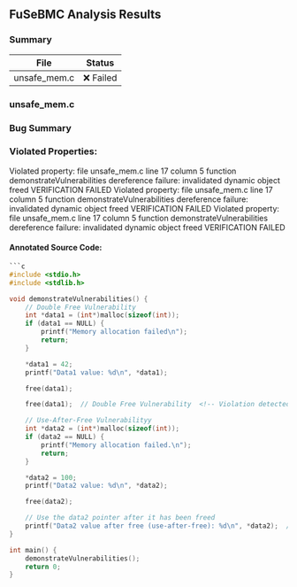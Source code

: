 ## FuSeBMC Analysis Results
### Summary
| File | Status |
|------|--------|
| unsafe_mem.c | ❌ Failed |

### unsafe_mem.c
### Bug Summary

### Violated Properties:
Violated property:
  file unsafe_mem.c line 17 column 5 function demonstrateVulnerabilities
  dereference failure: invalidated dynamic object freed
VERIFICATION FAILED
Violated property:
  file unsafe_mem.c line 17 column 5 function demonstrateVulnerabilities
  dereference failure: invalidated dynamic object freed
VERIFICATION FAILED
Violated property:
  file unsafe_mem.c line 17 column 5 function demonstrateVulnerabilities
  dereference failure: invalidated dynamic object freed
VERIFICATION FAILED

#### Annotated Source Code:

```c
```c
#include <stdio.h>
#include <stdlib.h>

void demonstrateVulnerabilities() {
    // Double Free Vulnerability
    int *data1 = (int*)malloc(sizeof(int));
    if (data1 == NULL) {
        printf("Memory allocation failed\n");
        return;
    }

    *data1 = 42;
    printf("Data1 value: %d\n", *data1);

    free(data1);

    free(data1);  // Double Free Vulnerability  <!-- Violation detected -->

    // Use-After-Free Vulnerabilityy
    int *data2 = (int*)malloc(sizeof(int));
    if (data2 == NULL) {
        printf("Memory allocation failed.\n");
        return;
    }

    *data2 = 100;
    printf("Data2 value: %d\n", *data2);

    free(data2);

    // Use the data2 pointer after it has been freed
    printf("Data2 value after free (use-after-free): %d\n", *data2);  // Use-After-Free Vulnerability
}

int main() {
    demonstrateVulnerabilities();
    return 0;
}



```


